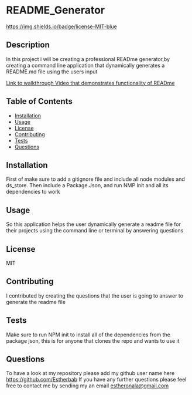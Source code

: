 # README_Generator
https://img.shields.io/badge/license-MIT-blue                                 


## Description
In this project i will be creating a professional READme generator,by creating a command line application that dynamically generates a README.md file using the users input  

[Link to walkthrough Video that demonstrates functionality of READme
](https://www.youtube.com/watch?v=aBrBnkUZ2v4)


## Table of Contents

* [Installation](#installation)
* [Usage](#usage)
* [License](#license)
* [Contributing](#contributing)
* [Tests](#tests)
* [Questions](#questions)

## Installation
First of make sure to add a gitignore file and include all node modules and ds_store. Then include a Package.Json, and run NMP Init and all its dependencies to work

## Usage
So this application helps the user dynamically generate a readme file for their projects using the command line or terminal by answering questions

## License
MIT

## Contributing
I contributed by creating the questions that the user is going to answer to generate the readme file

## Tests
Make sure to run NPM init to install all of the dependencies from the package json, this is for anyone that clones the repo and wants to use it

## Questions
To have a look at my repository please add my github user name here https://github.com/Estherbab
If you have any further questions please feel free to contact me by sending my an email estheronala@gmail.com



